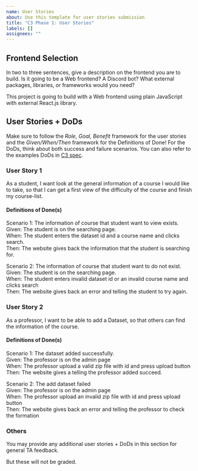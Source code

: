 ```yaml
---
name: User Stories
about: Use this template for user stories submission
title: "C3 Phase 1: User Stories"
labels: []
assignees: ""
---
```


## Frontend Selection
In two to three sentences, give a description on the frontend you are to build. Is it going to be a Web frontend? A Discord bot? What external packages, libraries, or frameworks would you need?


This project is going to build with a Web frontend using plain JavaScript with external React.js library.




## User Stories + DoDs  
Make sure to follow the *Role, Goal, Benefit* framework for the user stories and the *Given/When/Then* framework for the Definitions of Done! For the DoDs, think about both success and failure scenarios. You can also refer to the examples DoDs in [C3 spec](https://sites.google.com/view/ubc-cpsc310-22w2/project/checkpoint-3).

### User Story 1

As a student, I want look at the general information of a course I would like to take, so that I can get a first view of
the difficulty of the course and finish my course-list.

#### Definitions of Done(s)

Scenario 1: The information of course that student want to view exists.\
Given: The student is on the searching page.\
When: The student enters the dataset id and a course name and clicks search.\
Then: The website gives back the information that the student is searching for.


Scenario 2: The information of course that student want to do not exist.\
Given: The student is on the searching page.\
When: The student enters invalid dataset id or an invalid course name and clicks search\
Then: The website gives back an error and telling the student to try again.


### User Story 2

As a professor, I want to be able to add a Dataset, so that others can find the information of the course.

#### Definitions of Done(s)

Scenario 1: The dataset added successfully.\
Given: The professor is on the admin page\
When: The professor upload a valid zip file with id and press upload button \
Then: The website gives a telling the professor added succeed.

Scenario 2: The add dataset failed\
Given: The professor is on the admin page\
When: The professor upload an invalid zip file  with id and press upload button\
Then: The website gives back an error and telling the professor to check the formation

### Others

You may provide any additional user stories + DoDs in this section for general TA feedback.

But these will not be graded.
